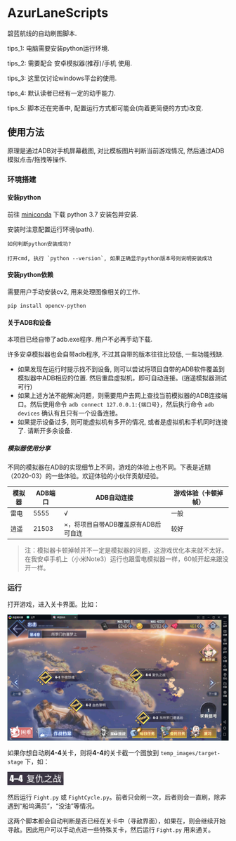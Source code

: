 # AzurLaneScripts

碧蓝航线的自动刷图脚本.

tips_1: 电脑需要安装python运行环境.
 
tips_2: 需要配合 安卓模拟器(推荐)/手机 使用.

tips_3: 这里仅讨论windows平台的使用.

tips_4: 默认读者已经有一定的动手能力.

tips_5: 脚本还在完善中, 配置运行方式都可能会(向着更简便的方式)改变.

## 使用方法

原理是通过ADB对手机屏幕截图, 对比模板图片判断当前游戏情况, 然后通过ADB模拟点击/拖拽等操作.

### 环境搭建

#### 安装python

前往 [miniconda](https://docs.conda.io/en/latest/miniconda.html) 下载 python 3.7 安装包并安装.

安装时注意配置运行环境(path).

    如何判断python安装成功?
    
    打开cmd, 执行 `python --version`, 如果正确显示python版本号则说明安装成功

#### 安装python依赖

需要用户手动安装cv2, 用来处理图像相关的工作.

    pip install opencv-python

#### 关于ADB和设备

本项目已经自带了adb.exe程序. 用户不必再手动下载.

许多安卓模拟器也会自带adb程序, 不过其自带的版本往往比较低, 一些功能残缺.

+ 如果发现在运行时提示找不到设备, 则可以尝试将项目自带的ADB软件覆盖到模拟器中ADB相应的位置. 然后重启虚拟机，即可自动连接。(逍遥模拟器测试可行)
+ 如果上述方法不能解决问题，则需要用户去网上查找当前模拟器的ADB连接端口。然后使用命令 `adb connect 127.0.0.1:{端口号}`，然后执行命令 `adb devices` 确认有且只有一个设备连接。
+ 如果提示设备过多, 则可能虚拟机有多开的情况, 或者是虚拟机和手机同时连接了. 请断开多余设备.

##### 模拟器使用分享

不同的模拟器在ADB的实现细节上不同，游戏的体验上也不同。下表是近期（2020-03）的一些体验。欢迎体验的小伙伴贡献经验。

| 模拟器 | ADB端口 | ADB自动连接                         | 游戏体验（卡顿掉帧） |
| ------ | ------- | ----------------------------------- | -------------------- |
| 雷电   | 5555    | √                                   | 一般                 |
| 逍遥   | 21503   | ×，将项目自带ADB覆盖原有ADB后可自连 | 较好                 |

> 注：模拟器卡顿掉帧并不一定是模拟器的问题，这游戏优化本来就不太好。在我安卓手机上（小米Note3）运行也跟雷电模拟器一样，60帧开起来跟没开一样。

### 运行

打开游戏，进入关卡界面。比如：

![](./wiki/unit.png)

如果你想自动刷**4-4**关卡，则将**4-4**的关卡截一个图放到 `temp_images/target-stage` 下，如：

![](./wiki/4-4.png)

然后运行 `Fight.py` 或 `FightCycle.py`。前者只会刷一次，后者则会一直刷，除非遇到“船坞满员”，“没油”等情况。

这两个脚本都会自动判断是否已经在关卡中（寻敌界面），如果在，则会继续开始寻敌。因此用户可以手动点进一些特殊关卡，然后运行 `Fight.py` 用来通关。